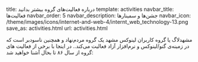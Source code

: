 title: درباره فعالیت‌های گروه بیشتر بدانید
template: activities
navbar_title: فعالیت‌ها
navbar_order: 5
navbar_description: جشن‌ها و سمینارها
navbar_icon: /theme/images/icons/internet-and-web-4/internt_web_technology-13.png
save_as: activities.html
url: activities.html


مشهد‌لاگ یا گروه کاربران لینوکس مشهد یک گروه مردم‌نهاد و همچنین ناسودبر است که در زمینه‌ی گنو/لینوکس و نرم‌افزار آزاد فعالیت می‌کند..
در اینجا با برخی از فعالیت های گروه از سال ۸۶ تا بحال آشنا خواهید شد:

